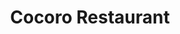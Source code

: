 ---
layout: place
title: "Cocoro Restaurant"
permalink: /illinois/chicago/cocoro-restaurant.html
stateAbbr: IL
stateName: Illinois
cityName: Chicago
seo:
  name: "Cocoro Restaurant"
  type: Restaurant
  links: http://cocorosushi.squarespace.com/
description: "Casual, dimly lit eatery serving Japanese dishes such as sushi, ramen, teriyaki & shabu shabu. Cocoro Restaurant serves delicious sushi in Chicago, Illinois. Try fresh Japanese dishes for a great dining experience. Available for takeout, delivery, lunch, and dinner."
place_id: ChIJL4_fuLQsDogRHULcy-O5gPg
photos:
  - name: >-
      places/ChIJL4_fuLQsDogRHULcy-O5gPg/photos/AeeoHcIqtW3jPRO-70qoEX7BNw1um4argG11XU1yP0y64BDNY6YrWsFw4cnPg3N3S73FIc5ePM3yCucr0TKes36k5QEBDsKM8i6v2eGC_xZxGUuF-OE-G0QKQVoP2Fm_kmO39-NQWWsx-4ZFnPdC4iuPp0J-xl9Y75J1QzfOi-ttJHBw7obBt4x_U5ylwV0HnjAuja6IuZr2asZBETdwePhXngD74FM3TMvjq7b0fQxDRn550iSXJQKhH3Vj8qsBkej_nlohUB31j86BlTKMMRjqUoh9Ko24CaX88Rr5iDn4eE-iTugqMJ6YXm_Y0NQln-Ch_q4MB3yUtzlpLkWCty5xvBJaO6wUPtwt1tNI00Ax5NYWQW-ITbEiy_lV0n-xgKNSW2ofs6JjBWhuW7tVF1mrkfM7Ah4o8hTSMUzYyYhHQohjlw
    widthPx: 4032
    heightPx: 2268
    authorAttributions:
      - displayName: Terry
        uri: https://maps.google.com/maps/contrib/101766135915960511618
        photoUri: >-
          https://lh3.googleusercontent.com/a-/ALV-UjXIRNBli_Uj4V9bao5BDKfb8JWUCR-YqqX4QLWnqLzBXkM35d5WQg=s100-p-k-no-mo
    flagContentUri: >-
      https://www.google.com/local/imagery/report/?cb_client=maps_api_places.places_api&image_key=!1e10!2sCIHM0ogKEICAgIDqsYWrHg&hl=en-US
    googleMapsUri: >-
      https://www.google.com/maps/place//data=!3m4!1e2!3m2!1sCIHM0ogKEICAgIDqsYWrHg!2e10!4m2!3m1!1s0x880e2cb4b8df8f2f:0xf880b9e3cbdc421d
  - name: >-
      places/ChIJL4_fuLQsDogRHULcy-O5gPg/photos/AeeoHcJFm_cBaFSW_1nFvkqIUMMm7Aj-UNYmz-L95NcYd45RNgo3V8vP_QxgKRv3VrZ10ioD2ZiRJIfPl5wOncltJRIZjKXroW6BnKhwYuKzsYUVkqcFXp-_Xz1Y5jf7u4AsJoDxBCxmEBETKOHbHE-1iJwzIS5yrqQkUINxW47YIwzsQL7FvTAgMj1l-tm8E1T5PiP4UljzvHTgX63CwoMZHwLx70u-vdyPTWYLwkQk1aaeG1QsHEH7ScRZGbeskdVvaU41k8a3iQXq3CMJD422JPM0FzNMpO6hZ5iXJbjRzow_Xw
    widthPx: 4032
    heightPx: 3024
    authorAttributions:
      - displayName: Cocoro
        uri: https://maps.google.com/maps/contrib/110015617585313145598
        photoUri: >-
          https://lh3.googleusercontent.com/a/ACg8ocIy6d2_SplKkHm61nQOY3iWTaZhFmJipWAHN3x911B0WxzSDQ=s100-p-k-no-mo
    flagContentUri: >-
      https://www.google.com/local/imagery/report/?cb_client=maps_api_places.places_api&image_key=!1e10!2sAF1QipO7BixNk94ri-Tt9jBQwsubHS8rmEBofuDeYnsq&hl=en-US
    googleMapsUri: >-
      https://www.google.com/maps/place//data=!3m4!1e2!3m2!1sAF1QipO7BixNk94ri-Tt9jBQwsubHS8rmEBofuDeYnsq!2e10!4m2!3m1!1s0x880e2cb4b8df8f2f:0xf880b9e3cbdc421d
  - name: >-
      places/ChIJL4_fuLQsDogRHULcy-O5gPg/photos/AeeoHcLEtVf94WzCMUVKFh627qMth9O1PUhZNkS_RXemj8POlN-gMt2ELcz3iR_t24hxbwgjfZO3BqTXlyPDXgCazceTiQfWV4N_P44qDNfK9Vk5N2xogmsDbVx5f7c26mnRPrlAaemPj8TvoUUQS6mxQ0rp5PFO61tK8usjumXSY26A4-Sbw0ZmAxvydIdcDS2aPiq15tGFd5ZO5QTC3rYGL9uB9S73e7annW9q7mA8ZUui3AaR70RSRcooF-9fFoGL1B89p6lDZTzOprlnEYsHV95nQ2MmJ6ZRckNwjBY6TJErqfqS3SjJhz2fJh6lXBkFN7Tm2HnjL8KORj9Fm4ZIG0ltCqV3chvVbKNScwmaEJ0yRnwAeXlL5zGeiZMgyGwU03xutu76-th-ur_5kQ-GeYjgDDRWEuLXbB61rJHD0zE
    widthPx: 3024
    heightPx: 4032
    authorAttributions:
      - displayName: Nancy S
        uri: https://maps.google.com/maps/contrib/118293335264909584032
        photoUri: >-
          https://lh3.googleusercontent.com/a-/ALV-UjVCdzo2Z3CRaAdgEJdB_zkSu8D6C7y8UH6zyx81lBLSInd7xsC7=s100-p-k-no-mo
    flagContentUri: >-
      https://www.google.com/local/imagery/report/?cb_client=maps_api_places.places_api&image_key=!1e10!2sCIHM0ogKEICAgMDQ_7nAUw&hl=en-US
    googleMapsUri: >-
      https://www.google.com/maps/place//data=!3m4!1e2!3m2!1sCIHM0ogKEICAgMDQ_7nAUw!2e10!4m2!3m1!1s0x880e2cb4b8df8f2f:0xf880b9e3cbdc421d
  - name: >-
      places/ChIJL4_fuLQsDogRHULcy-O5gPg/photos/AeeoHcLTXOWwGdTTlXBrjCmVUeDh_xp3_2kOOapgZie415CwQR8-wx06nJL9FPgUA6kDTudUIBEdwztBFXd1hpVXxqDFee67Yp8CLuZbKyOA6Pgnp_ucc2loa_oEBG2nyg0ysq92g1PWnPvb_hajukRySjhl-4d5NqI_FSNjcY6GhjHYMTSgbyst44ul_hTGN_2GtbkwND8wvNDFSYjZUc-eioOxowQ5dCQzRVjrC0U0_rWoxsp82V8N88wZrmec8emdyW6t1QSBnz1RR7ewUogj3PUg444HqCH2U5ZMcENRCnXgHk7f3HfJoR9gCyp8ZT0F0u__5P6vPK1D83PoZK_P89FWY9BGyILHYnPIOwGsH1A--EGl0HG7h1LGR-11nC6GdSEaOFC-jSSxgKsfjkKt7eHEcwMFzRQ0LCXt6_obA0A
    widthPx: 4032
    heightPx: 3024
    authorAttributions:
      - displayName: david chen
        uri: https://maps.google.com/maps/contrib/100674631438381777646
        photoUri: >-
          https://lh3.googleusercontent.com/a-/ALV-UjUSQYokq5gDtFKaBHlVt-piNOoEM6jjH1VuEKyMZh5G5dqu7Z-3=s100-p-k-no-mo
    flagContentUri: >-
      https://www.google.com/local/imagery/report/?cb_client=maps_api_places.places_api&image_key=!1e10!2sCIHM0ogKEICAgICGnM3gNw&hl=en-US
    googleMapsUri: >-
      https://www.google.com/maps/place//data=!3m4!1e2!3m2!1sCIHM0ogKEICAgICGnM3gNw!2e10!4m2!3m1!1s0x880e2cb4b8df8f2f:0xf880b9e3cbdc421d
  - name: >-
      places/ChIJL4_fuLQsDogRHULcy-O5gPg/photos/AeeoHcJ8yzijU5EB4vMzAzq1SCkj8dr3PbiOgQLA8UDBpU3zyxqJ7ZpUDNYZeCvRphtcxw5uPqDTlosALJJ1khVg-Ui3EvNuP4H9WzgaeAAFBiPalLfoHC3vzLWJp5pOl8tAeAn0pPM8oJxNVYYxK1RGun5dTUhTxFZif4n_UFNOrL4ONWqtAMx8sNGh9WLuS1SybgBdqEHkj4mpz5fs-W2SuYi2AX4fthBD_mqAZytcL9lq_sDfWotR1KrDLQhBsHKG_-4S8SigpZF83cR44xTKcfPAJFW930Bi4hcnTW-4mDeVxb1QxOPTPdEnVsI2R6d_Vqd-IGNR3ldjNaxI_awecSc9jGsZEYHdGK_Kw4iHA-f_N0es4Z0MrdkBgaAiaaGsBV7T1Gd09_BYtuppNlKNxSpF-S2u_NVZ4coLVpZOGthbDQ
    widthPx: 1440
    heightPx: 1440
    authorAttributions:
      - displayName: Anthony Squillante
        uri: https://maps.google.com/maps/contrib/116177739536630054826
        photoUri: >-
          https://lh3.googleusercontent.com/a-/ALV-UjVA0t4f61LlG4bKUTPA5qbtgf1SVLakLLKo3ehV6VeRJjQo18im=s100-p-k-no-mo
    flagContentUri: >-
      https://www.google.com/local/imagery/report/?cb_client=maps_api_places.places_api&image_key=!1e10!2sCIHM0ogKEICAgIDT2re-Lg&hl=en-US
    googleMapsUri: >-
      https://www.google.com/maps/place//data=!3m4!1e2!3m2!1sCIHM0ogKEICAgIDT2re-Lg!2e10!4m2!3m1!1s0x880e2cb4b8df8f2f:0xf880b9e3cbdc421d
  - name: >-
      places/ChIJL4_fuLQsDogRHULcy-O5gPg/photos/AeeoHcI3aRyrS5ZUwnAcwuP1puPecup2yCU6FhGrWQpHlYAFqTSD5sMfAoCw72A1td-docQlFKLKGs9gchFUfsbJN_7qRWmKmuqhDTs1pzFB11QRDXC5DXsHOGt7J4hBb3oOUVLosqxlvPJHge_xsRVtzMKj79GAtw0RToiGcKPmDXQYfbBW9KuqchZS2PN4O6PEJqYPCfNpZSYuV09DiFy0r2OZe_HXTKH5SFxe0Ejp6HkuILkNN7qy90H7auOdTnejfG5AOIXA7ILTC0dVJcMSqXXKWrneoEIGd1LoDhYfFxs3B2TTAYelYxuFxz0HCrAtpfVDTTNpx-hy-DJF03dTBFbrBfMlizBc9XhusBZ6DHzg1P8-TqyFJg8cOwSWGtnZkY5CR4bmTuznMETrWD2kAUkcuy35jfLxEqBfKjsNlh5jyzoK
    widthPx: 3072
    heightPx: 4080
    authorAttributions:
      - displayName: Mike Nontharit Maniam
        uri: https://maps.google.com/maps/contrib/109215616066530593854
        photoUri: >-
          https://lh3.googleusercontent.com/a-/ALV-UjXJrCQCp7ljTOiufbXZ7fmv7xmkUvCm7Mh_OdFsznODl6JS5lMm=s100-p-k-no-mo
    flagContentUri: >-
      https://www.google.com/local/imagery/report/?cb_client=maps_api_places.places_api&image_key=!1e10!2sCIHM0ogKEICAgIC5g4G1nQE&hl=en-US
    googleMapsUri: >-
      https://www.google.com/maps/place//data=!3m4!1e2!3m2!1sCIHM0ogKEICAgIC5g4G1nQE!2e10!4m2!3m1!1s0x880e2cb4b8df8f2f:0xf880b9e3cbdc421d
  - name: >-
      places/ChIJL4_fuLQsDogRHULcy-O5gPg/photos/AeeoHcJj4gufVsVlwzn4auX_1badbql7K2eP2WFeWKym02UZgMYFCq8Z3z4B_X6RmxdZJggpKCotQLAzKY_qnhMKveQt19E-qJ9dO3z-Qbx3P08Aw6RCdhGy-NpTTiTfF8FjAZGE6FuewWXS9WrQFKp9AkkaV9EF5mFrBorKpABZ1-O3HCaC_JsBclBnoGUoNhOP73K-gkLp9p4Bg8zI3T6Rnp4FePLm0Tl3Dus2J7DgrjNuYZuhmJ7mYshy6Y8QrC1DL9My2xK3BHETGC0lGQDl7hNHUxVUmDrh8IrxlmGTmYZKAxydIcXxy4MdvQCAQvMXeTc6Vpk9pNXQuwp_iPNqn63-jLGIYoE6G5OCZVMJ30Bhxkv8uC163CIkQXwd5PpckXrTrGfFPiQAVpls93dryAYhAFk8uNdoZfrxkTIMFA2nGuI
    widthPx: 3024
    heightPx: 4032
    authorAttributions:
      - displayName: Ben Wong
        uri: https://maps.google.com/maps/contrib/116614896523604757058
        photoUri: >-
          https://lh3.googleusercontent.com/a-/ALV-UjVoO0hQ30Wmv8R4TelYxz1GrkbxrZL0EHbIo9b74P0VnkU7Mk8G=s100-p-k-no-mo
    flagContentUri: >-
      https://www.google.com/local/imagery/report/?cb_client=maps_api_places.places_api&image_key=!1e10!2sCIHM0ogKEICAgIDLmYP1jAE&hl=en-US
    googleMapsUri: >-
      https://www.google.com/maps/place//data=!3m4!1e2!3m2!1sCIHM0ogKEICAgIDLmYP1jAE!2e10!4m2!3m1!1s0x880e2cb4b8df8f2f:0xf880b9e3cbdc421d
  - name: >-
      places/ChIJL4_fuLQsDogRHULcy-O5gPg/photos/AeeoHcKhuX8A3NtrEbHTLPymsOSuuhVb1OH4m7f9Dwlx8ICGS9cxXU388KmJeIOjLTuqrW2RirMlfQ9WAKC1fPDFxw0sHFV2AMPvcB16s4lcodB1pLmFwH9KoQkC3dlxhm1rQv7ThlIu5Of1q5lut-cS6D3uZGR2fNlz2WUwpc8tKl5J7I2yD-ramIFQ14zKChjEe9kScifRKgVrebcmWXXNSlAfk8jgUnEp_YH4_K12kdSAVAI96hyQr-ULIhaIncrS0e1v_jdfr0Zqe1E0e9G4gKO5YHHEJSfgq4QLQl4XmDyWpQ1YqRpAWqi9g9ZHXqQiQGnkQN_GmPfj7gGnOXf9uKeLPmnp9eEagrebjtc6TzHyLHUwVzwArOICbV6UQLlUPTUTCViNGiF_xwGobn8QfnDkSthzOtrWOVXTzym5ZFSIiRh7
    widthPx: 4032
    heightPx: 3024
    authorAttributions:
      - displayName: kei chan
        uri: https://maps.google.com/maps/contrib/114521780355692323075
        photoUri: >-
          https://lh3.googleusercontent.com/a-/ALV-UjWrzC0ShM-svqnb74XsVrZJslWtuZQdWIzubGYJl_KByDPDn6M7zw=s100-p-k-no-mo
    flagContentUri: >-
      https://www.google.com/local/imagery/report/?cb_client=maps_api_places.places_api&image_key=!1e10!2sCIHM0ogKEICAgIC5kJWRqwE&hl=en-US
    googleMapsUri: >-
      https://www.google.com/maps/place//data=!3m4!1e2!3m2!1sCIHM0ogKEICAgIC5kJWRqwE!2e10!4m2!3m1!1s0x880e2cb4b8df8f2f:0xf880b9e3cbdc421d
  - name: >-
      places/ChIJL4_fuLQsDogRHULcy-O5gPg/photos/AeeoHcLYLNmfJeJAEukSb6nTm73dlpfWfH3k1ndI-DmzUOYbcXJr5vmhoiGADBdXMDk1wDx5C7G2zTdl06fSHyLJBXmO5SQ_w3M50elkji_W2Zqah7oFDEU-eqo2Jwg2VvFbOa2vwzfgSZbkGk7-5vqKmwavraaexBGhakBqUjQgK-i9-P4nVYcC7YRiCFNlXiXHp1y7dcJrL4wbusriUuKEbSpg4Oh58EFObS3siGNkU2SeqeqNxVHERu8E7Y13Q2NiXw1QYFEI9pEy5TH6sPdI8cl1sesRn_RSN_UKuFAEk5LE39HgNJUmcJqYV1tTi76CtcTaB9WI84d9QWy5OrTanJptZs38HN-5p08ogT_uWP__hUu8OJvXQYOQ1tl13xdDaf7eM9ScThDqGwr_6JKXzIgtwybkBvlwQNJPXIIN8YSTKZ4
    widthPx: 3440
    heightPx: 2222
    authorAttributions:
      - displayName: Rolo
        uri: https://maps.google.com/maps/contrib/104309418917933868148
        photoUri: >-
          https://lh3.googleusercontent.com/a-/ALV-UjUnoict0dWknAm-hCOHVgb-px5UJzmAXSL2D95K0lq6wbD-T6k=s100-p-k-no-mo
    flagContentUri: >-
      https://www.google.com/local/imagery/report/?cb_client=maps_api_places.places_api&image_key=!1e10!2sCIHM0ogKEICAgIDp6c7y9QE&hl=en-US
    googleMapsUri: >-
      https://www.google.com/maps/place//data=!3m4!1e2!3m2!1sCIHM0ogKEICAgIDp6c7y9QE!2e10!4m2!3m1!1s0x880e2cb4b8df8f2f:0xf880b9e3cbdc421d
  - name: >-
      places/ChIJL4_fuLQsDogRHULcy-O5gPg/photos/AeeoHcI_N-K7jUaPmkDJcXuPhG2oqjNSaCdxD2Ivlwe4wuaQHKo7pgNYgK91eDDgP2bE8OIzq-o1mXBwKvqJoJRHk6-aLSnbmr8hcA7fOo0yhIrQvoiQMGNsbPWvFbjfi5FYPhUpkSZ4ehmKJfMCG4OEdPmVVWdaVNRYYybnUEqUhzC3wDJIQlyQLs2VKWkRxZCa2-jDeIg_6OJBestsJRAy2MZRVso9GDBjWEKSIuH_9LC1rRBv4da0BlYT7_EQJwIZqIhsOH8dpjmwOl3zPrOybC0R5uNC_0lKNeLXC3LFTMLCUKvX8g9eAlPvxOniFFk3DCGNV7vA9NleKX-NJZKdL-YiykjrGvAKUgGXuUoM6-DBfqTevkPafQG-5p6WytiBd9IeWuZ-qvLVX1u2HvSt6qFvCUY5ELPqjQyylCmL7f63bT0
    widthPx: 4032
    heightPx: 3024
    authorAttributions:
      - displayName: Kelly Dean-Bailey
        uri: https://maps.google.com/maps/contrib/107362124633044048871
        photoUri: >-
          https://lh3.googleusercontent.com/a-/ALV-UjU4O7iXpzDQ2wSRKjoCtvCftGcBShVcbbMTgKp4tbzv4rWTESLr=s100-p-k-no-mo
    flagContentUri: >-
      https://www.google.com/local/imagery/report/?cb_client=maps_api_places.places_api&image_key=!1e10!2sCIHM0ogKEICAgIDvhJnJ4wE&hl=en-US
    googleMapsUri: >-
      https://www.google.com/maps/place//data=!3m4!1e2!3m2!1sCIHM0ogKEICAgIDvhJnJ4wE!2e10!4m2!3m1!1s0x880e2cb4b8df8f2f:0xf880b9e3cbdc421d
address: 668 N Wells St, Chicago, IL 60654, USA
street: 668 N Wells St
city: Chicago
state: IL
zip: '60654'
country: USA
neighborhood: River North
latitude: '41.894375'
longitude: '-87.634314'
accessibility_options:
  wheelchairAccessibleEntrance: true
  wheelchairAccessibleRestroom: true
  wheelchairAccessibleSeating: true
business_status: OPERATIONAL
name: Cocoro Restaurant
google_maps_links:
  directionsUri: >-
    https://www.google.com/maps/dir//''/data=!4m7!4m6!1m1!4e2!1m2!1m1!1s0x880e2cb4b8df8f2f:0xf880b9e3cbdc421d!3e0
  placeUri: https://maps.google.com/?cid=17906516506454016541
  writeAReviewUri: >-
    https://www.google.com/maps/place//data=!4m3!3m2!1s0x880e2cb4b8df8f2f:0xf880b9e3cbdc421d!12e1
  reviewsUri: >-
    https://www.google.com/maps/place//data=!4m4!3m3!1s0x880e2cb4b8df8f2f:0xf880b9e3cbdc421d!9m1!1b1
  photosUri: >-
    https://www.google.com/maps/place//data=!4m3!3m2!1s0x880e2cb4b8df8f2f:0xf880b9e3cbdc421d!10e5
primary_type: Japanese Restaurant
opening_hours:
  regular: null
  current: null
secondary_opening_hours:
  regular:
    weekdayDescriptions: null
    type: null
  current:
    weekdayDescriptions: null
    type: null
phone: (312) 943-2220
price_level: PRICE_LEVEL_MODERATE
price_range: null
rating: '4.5'
rating_count: 536
website: http://cocorosushi.squarespace.com/
reviews:
  - name: >-
      places/ChIJL4_fuLQsDogRHULcy-O5gPg/reviews/ChZDSUhNMG9nS0VJQ0FnSUR2aEpuSkl3EAE
    relativePublishTimeDescription: 3 months ago
    rating: 5
    text:
      text: >-
        Pleasantly surprised by this small yet authentic Japanese restaurant.
        Loved the menu, as it had many Japanese dishes beyond the typical
        Americanized sushi offerings. Didn’t get pictures of the sushi we
        ordered, but see pics of the Tonkatsu Curry and Saba. Both were
        excellent.
      languageCode: en
    originalText:
      text: >-
        Pleasantly surprised by this small yet authentic Japanese restaurant.
        Loved the menu, as it had many Japanese dishes beyond the typical
        Americanized sushi offerings. Didn’t get pictures of the sushi we
        ordered, but see pics of the Tonkatsu Curry and Saba. Both were
        excellent.
      languageCode: en
    authorAttribution:
      displayName: Kelly Dean-Bailey
      uri: https://www.google.com/maps/contrib/107362124633044048871/reviews
      photoUri: >-
        https://lh3.googleusercontent.com/a-/ALV-UjU4O7iXpzDQ2wSRKjoCtvCftGcBShVcbbMTgKp4tbzv4rWTESLr=s128-c0x00000000-cc-rp-mo
    publishTime: '2024-12-17T15:38:23.804563Z'
    flagContentUri: >-
      https://www.google.com/local/review/rap/report?postId=ChZDSUhNMG9nS0VJQ0FnSUR2aEpuSkl3EAE&d=17924085&t=1
    googleMapsUri: >-
      https://www.google.com/maps/reviews/data=!4m6!14m5!1m4!2m3!1sChZDSUhNMG9nS0VJQ0FnSUR2aEpuSkl3EAE!2m1!1s0x880e2cb4b8df8f2f:0xf880b9e3cbdc421d
  - name: >-
      places/ChIJL4_fuLQsDogRHULcy-O5gPg/reviews/ChdDSUhNMG9nS0VJQ0FnTURnLThUY29nRRAB
    relativePublishTimeDescription: a month ago
    rating: 3
    text:
      text: >-
        Tonkatsu was very nice and crispy. The eel in the eel rice bowl was a
        bit cold and the bboo they used for plating had many holes in them which
        made the rice fall down through the hole. While not a lot of rice still
        doesn’t feel great to waste, easy fix that I recommend they take. Miso
        soup and salads were good. Seems pretty authentic compared to a lot of
        other japanese restaurants and there were a lot of asian customers
        there. They’ve been around for a long time but the store feels pretty
        cozy and home style. The price point was pretty high but overall
        experience was not bad. Food was served in 5-10 minutes. I would revisit
        but not very frequently because of the price point.
      languageCode: en
    originalText:
      text: >-
        Tonkatsu was very nice and crispy. The eel in the eel rice bowl was a
        bit cold and the bboo they used for plating had many holes in them which
        made the rice fall down through the hole. While not a lot of rice still
        doesn’t feel great to waste, easy fix that I recommend they take. Miso
        soup and salads were good. Seems pretty authentic compared to a lot of
        other japanese restaurants and there were a lot of asian customers
        there. They’ve been around for a long time but the store feels pretty
        cozy and home style. The price point was pretty high but overall
        experience was not bad. Food was served in 5-10 minutes. I would revisit
        but not very frequently because of the price point.
      languageCode: en
    authorAttribution:
      displayName: K J
      uri: https://www.google.com/maps/contrib/117402132668377308632/reviews
      photoUri: >-
        https://lh3.googleusercontent.com/a-/ALV-UjWdLsjKXgmAl6ft-Q7sPIIcbwZbBqzLcaRrvgLvcwsWgrpwpt4e=s128-c0x00000000-cc-rp-mo-ba4
    publishTime: '2025-02-27T20:57:17.188296Z'
    flagContentUri: >-
      https://www.google.com/local/review/rap/report?postId=ChdDSUhNMG9nS0VJQ0FnTURnLThUY29nRRAB&d=17924085&t=1
    googleMapsUri: >-
      https://www.google.com/maps/reviews/data=!4m6!14m5!1m4!2m3!1sChdDSUhNMG9nS0VJQ0FnTURnLThUY29nRRAB!2m1!1s0x880e2cb4b8df8f2f:0xf880b9e3cbdc421d
  - name: >-
      places/ChIJL4_fuLQsDogRHULcy-O5gPg/reviews/ChdDSUhNMG9nS0VJQ0FnSUNudkszYy1nRRAB
    relativePublishTimeDescription: a week ago
    rating: 4
    text:
      text: >-
        This may be the most authentic Japanese restaurant that offers a unique
        menu other than the typical sushi or ramen in Chicago. Plus it's
        actually managed by Japanese staff which is rare to see in the city.
        Favorites were chawanmushi, agedashi tofu and nagasaki champon noodles.
        The katsu curry is delicious too but the meat can vary in tenderness.
        Black sesame pudding is a great cherry on the top. Still thinking about
        it everyday so will definitely go back for more. I wouldn't come here
        looking for the best sushi or ramen in town. Try the atypical menu
        items!
      languageCode: en
    originalText:
      text: >-
        This may be the most authentic Japanese restaurant that offers a unique
        menu other than the typical sushi or ramen in Chicago. Plus it's
        actually managed by Japanese staff which is rare to see in the city.
        Favorites were chawanmushi, agedashi tofu and nagasaki champon noodles.
        The katsu curry is delicious too but the meat can vary in tenderness.
        Black sesame pudding is a great cherry on the top. Still thinking about
        it everyday so will definitely go back for more. I wouldn't come here
        looking for the best sushi or ramen in town. Try the atypical menu
        items!
      languageCode: en
    authorAttribution:
      displayName: Inae Jiang
      uri: https://www.google.com/maps/contrib/108520209905949684089/reviews
      photoUri: >-
        https://lh3.googleusercontent.com/a-/ALV-UjUJUgr3h6PW3MgSlK9nikzvX-piUdczsfN9W71cSslRjkBp2xoBpw=s128-c0x00000000-cc-rp-mo-ba4
    publishTime: '2025-04-05T12:51:28.647161Z'
    flagContentUri: >-
      https://www.google.com/local/review/rap/report?postId=ChdDSUhNMG9nS0VJQ0FnSUNudkszYy1nRRAB&d=17924085&t=1
    googleMapsUri: >-
      https://www.google.com/maps/reviews/data=!4m6!14m5!1m4!2m3!1sChdDSUhNMG9nS0VJQ0FnSUNudkszYy1nRRAB!2m1!1s0x880e2cb4b8df8f2f:0xf880b9e3cbdc421d
  - name: >-
      places/ChIJL4_fuLQsDogRHULcy-O5gPg/reviews/ChdDSUhNMG9nS0VJQ0FnSURMbVlQMXRBRRAB
    relativePublishTimeDescription: 9 months ago
    rating: 4
    text:
      text: >-
        First time trying and pleasantly surprised. The food might look
        uninteresting but the tastes are great. The ramen is good with delicious
        charshu (the sliced pork) and yummy bamboo shoots. The avocado tuna roll
        is really good 😋😋

        Overall is great, just a tad pricey.
      languageCode: en
    originalText:
      text: >-
        First time trying and pleasantly surprised. The food might look
        uninteresting but the tastes are great. The ramen is good with delicious
        charshu (the sliced pork) and yummy bamboo shoots. The avocado tuna roll
        is really good 😋😋

        Overall is great, just a tad pricey.
      languageCode: en
    authorAttribution:
      displayName: Ben Wong
      uri: https://www.google.com/maps/contrib/116614896523604757058/reviews
      photoUri: >-
        https://lh3.googleusercontent.com/a-/ALV-UjVoO0hQ30Wmv8R4TelYxz1GrkbxrZL0EHbIo9b74P0VnkU7Mk8G=s128-c0x00000000-cc-rp-mo-ba3
    publishTime: '2024-06-28T21:26:32.464445Z'
    flagContentUri: >-
      https://www.google.com/local/review/rap/report?postId=ChdDSUhNMG9nS0VJQ0FnSURMbVlQMXRBRRAB&d=17924085&t=1
    googleMapsUri: >-
      https://www.google.com/maps/reviews/data=!4m6!14m5!1m4!2m3!1sChdDSUhNMG9nS0VJQ0FnSURMbVlQMXRBRRAB!2m1!1s0x880e2cb4b8df8f2f:0xf880b9e3cbdc421d
  - name: >-
      places/ChIJL4_fuLQsDogRHULcy-O5gPg/reviews/ChZDSUhNMG9nS0VJQ0FnSUM5MjlYT1pBEAE
    relativePublishTimeDescription: a year ago
    rating: 3
    text:
      text: >-
        Good friendly service BUT food wasn’t worth the price at all. It taste
        like a step up from the sushi you get at a Chinese buffet… udon was
        bland. the spicy scallop did taste fresh though. Green tea cheesecake
        was good. I regret not going to another sushi place 😑
      languageCode: en
    originalText:
      text: >-
        Good friendly service BUT food wasn’t worth the price at all. It taste
        like a step up from the sushi you get at a Chinese buffet… udon was
        bland. the spicy scallop did taste fresh though. Green tea cheesecake
        was good. I regret not going to another sushi place 😑
      languageCode: en
    authorAttribution:
      displayName: Vann V
      uri: https://www.google.com/maps/contrib/116277108144757773511/reviews
      photoUri: >-
        https://lh3.googleusercontent.com/a-/ALV-UjWxiUGEmZQDYMO68cADJ-szFjtJ81WdLi_mDHK8TKXPAfSzxQC5=s128-c0x00000000-cc-rp-mo-ba5
    publishTime: '2024-03-10T07:08:23.322669Z'
    flagContentUri: >-
      https://www.google.com/local/review/rap/report?postId=ChZDSUhNMG9nS0VJQ0FnSUM5MjlYT1pBEAE&d=17924085&t=1
    googleMapsUri: >-
      https://www.google.com/maps/reviews/data=!4m6!14m5!1m4!2m3!1sChZDSUhNMG9nS0VJQ0FnSUM5MjlYT1pBEAE!2m1!1s0x880e2cb4b8df8f2f:0xf880b9e3cbdc421d
parking_options:
  valetParking: false
payment_options:
  acceptsCreditCards: true
  acceptsDebitCards: true
  acceptsCashOnly: false
  acceptsNfc: true
allow_dogs: null
curbside_pickup: true
delivery: true
dine_in: true
good_for_children: true
good_for_groups: true
good_for_sports: false
live_music: false
menu_for_children: false
outdoor_seating: false
reservable: true
restroom: true
serves_beer: true
serves_breakfast: false
serves_brunch: false
serves_cocktails: true
serves_coffee: false
serves_dinner: true
serves_dessert: true
serves_lunch: true
serves_vegetarian_food: null
serves_wine: true
takeout: true
summary: >-
  Casual, dimly lit eatery serving Japanese dishes such as sushi, ramen,
  teriyaki & shabu shabu.

---